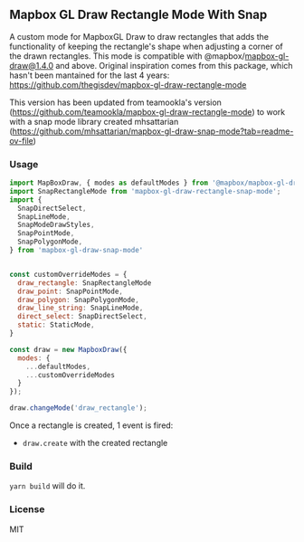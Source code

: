 ## Mapbox GL Draw Rectangle Mode With Snap

A custom mode for MapboxGL Draw to draw rectangles that adds the functionality of keeping the rectangle's shape when adjusting a corner of the drawn rectangles.
This mode is compatible with @mapbox/mapbox-gl-draw@1.4.0 and above.
Original inspiration comes from this package, which hasn't been mantained for the last 4 years:
https://github.com/thegisdev/mapbox-gl-draw-rectangle-mode

This version has been updated from teamookla's version (https://github.com/teamookla/mapbox-gl-draw-rectangle-mode) to work with a snap mode library created mhsattarian (https://github.com/mhsattarian/mapbox-gl-draw-snap-mode?tab=readme-ov-file)

### Usage

```js
import MapBoxDraw, { modes as defaultModes } from '@mapbox/mapbox-gl-draw'
import SnapRectangleMode from 'mapbox-gl-draw-rectangle-snap-mode';
import {
  SnapDirectSelect,
  SnapLineMode,
  SnapModeDrawStyles,
  SnapPointMode,
  SnapPolygonMode,
} from 'mapbox-gl-draw-snap-mode'


const customOverrideModes = {
  draw_rectangle: SnapRectangleMode
  draw_point: SnapPointMode,
  draw_polygon: SnapPolygonMode,
  draw_line_string: SnapLineMode,
  direct_select: SnapDirectSelect,
  static: StaticMode,
}

const draw = new MapboxDraw({
  modes: { 
    ...defaultModes,
    ...customOverrideModes
  }
});

draw.changeMode('draw_rectangle');
```

Once a rectangle is created, 1 event is fired:
- `draw.create` with the created rectangle

### Build

`yarn build` will do it.

### License
MIT
